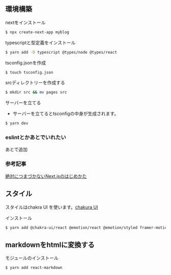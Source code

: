 ## 環境構築

nextをインストール

```bash
$ npx create-next-app myblog
```

typescriptと型定義をインストール

```bash
$ yarn add -D typescript @types/node @types/react
```

tsconfig.jsonを作成

```bash
$ touch tsconfig.json
```

srcディレクトリーを作成する

```bash
$ mkdir src && mv pages src
```

サーバーを立てる

- サーバーを立てるとtsconfigの中身が生成されます。

```bash
$ yarn dev
```

### eslintとかあとでいれたい

あとで追加

### 参考記事

[絶対につまづかないNext.jsのはじめかた](https://zenn.dev/1101hiroki_n/articles/6caa4ab7b71cc2b7f629)


## スタイル

スタイルはchakra UI を使います。[chakura UI](https://chakra-ui.com/docs/getting-started)

インストール

```bash
$ yarn add @chakra-ui/react @emotion/react @emotion/styled framer-motion
```

## markdownをhtmlに変換する

モジュールのインストール

```bash
$ yarn add react-markdown
```
